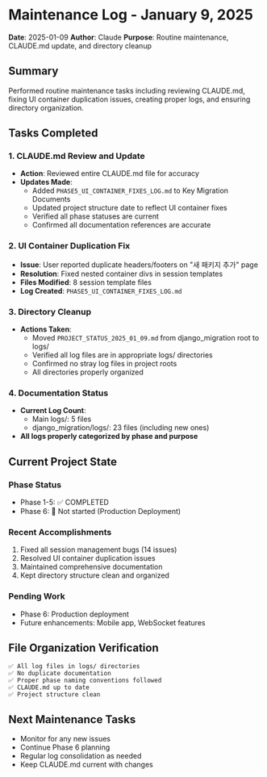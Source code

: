 # Maintenance Log - January 9, 2025

**Date**: 2025-01-09
**Author**: Claude
**Purpose**: Routine maintenance, CLAUDE.md update, and directory cleanup

## Summary
Performed routine maintenance tasks including reviewing CLAUDE.md, fixing UI container duplication issues, creating proper logs, and ensuring directory organization.

## Tasks Completed

### 1. CLAUDE.md Review and Update
- **Action**: Reviewed entire CLAUDE.md file for accuracy
- **Updates Made**:
  - Added `PHASE5_UI_CONTAINER_FIXES_LOG.md` to Key Migration Documents
  - Updated project structure date to reflect UI container fixes
  - Verified all phase statuses are current
  - Confirmed all documentation references are accurate

### 2. UI Container Duplication Fix
- **Issue**: User reported duplicate headers/footers on "새 패키지 추가" page
- **Resolution**: Fixed nested container divs in session templates
- **Files Modified**: 8 session template files
- **Log Created**: `PHASE5_UI_CONTAINER_FIXES_LOG.md`

### 3. Directory Cleanup
- **Actions Taken**:
  - Moved `PROJECT_STATUS_2025_01_09.md` from django_migration root to logs/
  - Verified all log files are in appropriate logs/ directories
  - Confirmed no stray log files in project roots
  - All directories properly organized

### 4. Documentation Status
- **Current Log Count**:
  - Main logs/: 5 files
  - django_migration/logs/: 23 files (including new ones)
- **All logs properly categorized by phase and purpose**

## Current Project State

### Phase Status
- Phase 1-5: ✅ COMPLETED
- Phase 6: 🔲 Not started (Production Deployment)

### Recent Accomplishments
1. Fixed all session management bugs (14 issues)
2. Resolved UI container duplication issues
3. Maintained comprehensive documentation
4. Kept directory structure clean and organized

### Pending Work
- Phase 6: Production deployment
- Future enhancements: Mobile app, WebSocket features

## File Organization Verification
```
✅ All log files in logs/ directories
✅ No duplicate documentation
✅ Proper phase naming conventions followed
✅ CLAUDE.md up to date
✅ Project structure clean
```

## Next Maintenance Tasks
- Monitor for any new issues
- Continue Phase 6 planning
- Regular log consolidation as needed
- Keep CLAUDE.md current with changes